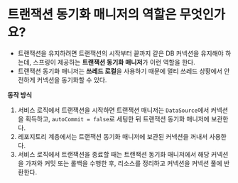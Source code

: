 # 트랜잭션 동기화 매니저의 역할은 무엇인가요?

- 트랜잭션을 유지하려면 트랜잭션의 시작부터 끝까지 같은 DB 커넥션을 유지해야 하는데, 스프링이 제공하는 **트랜잭션 동기화 매니저**가 이런 역할을 한다.
- 트랜잭션 동기화 매니저는 **쓰레드 로컬**을 사용하기 때문에 멀티 쓰레드 상황에서 안전하게 커넥션을 동기화할 수 있다.

**동작 방식**

1. 서비스 로직에서 트랜잭션을 시작하면 트랜잭션 매니저는 `DataSource`에서 커넥션을 획득하고, `autoCommit = false`로 세팅한 뒤 트랜잭션 동기화 매니저에 보관한다.
2. 레포지토리 계층에서는 트랜잭션 동기화 매니저에 보관된 커넥션을 꺼내서 사용한다.
3. 서비스 로직에서 트랜잭션을 종료할 때는 트랜잭션 동기화 매니저에서 해당 커넥션을 가져와 커밋 또는 롤백을 수행한 후, 리소스를 정리하고 커넥션을 커넥션 풀에 반환한다.